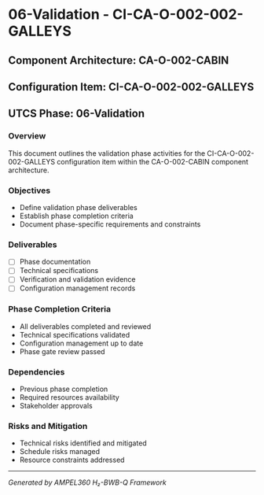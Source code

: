 # 06-Validation - CI-CA-O-002-002-GALLEYS

## Component Architecture: CA-O-002-CABIN
## Configuration Item: CI-CA-O-002-002-GALLEYS
## UTCS Phase: 06-Validation

### Overview
This document outlines the validation phase activities for the CI-CA-O-002-002-GALLEYS configuration item within the CA-O-002-CABIN component architecture.

### Objectives
- Define validation phase deliverables
- Establish phase completion criteria
- Document phase-specific requirements and constraints

### Deliverables
- [ ] Phase documentation
- [ ] Technical specifications
- [ ] Verification and validation evidence
- [ ] Configuration management records

### Phase Completion Criteria
- All deliverables completed and reviewed
- Technical specifications validated
- Configuration management up to date
- Phase gate review passed

### Dependencies
- Previous phase completion
- Required resources availability
- Stakeholder approvals

### Risks and Mitigation
- Technical risks identified and mitigated
- Schedule risks managed
- Resource constraints addressed

---
*Generated by AMPEL360 H₂-BWB-Q Framework*
